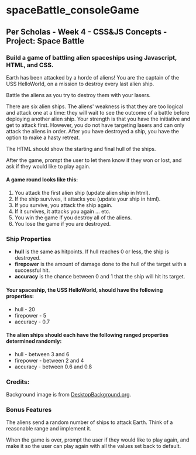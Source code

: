 # spaceBattle_consoleGame

<h2>Per Scholas - Week 4 - CSS&JS Concepts - Project: Space Battle</h2>

<h3>Build a game of battling alien spaceships using Javascript, HTML, and CSS.</h3>

<p>Earth has been attacked by a horde of aliens! You are the captain of the USS HelloWorld, on a mission to destroy every last alien ship.</p>
<p>Battle the aliens as you try to destroy them with your lasers.</p>
<p>There are six alien ships. The aliens' weakness is that they are too logical and attack one at a time: they will wait to see the outcome of a battle before deploying another alien ship. Your strength is that you have the initiative and get to attack first. However, you do not have targeting lasers and can only attack the aliens in order. After you have destroyed a ship, you have the option to make a hasty retreat.</p>
<p>The HTML should show the starting and final hull of the ships.</p>
<p>After the game, prompt the user to let them know if they won or lost, and ask if they would like to play again.</p>

<h4>A game round looks like this:</h4>
<ol>
  <li>You attack the first alien ship (update alien ship in html).</li>
  <li>If the ship survives, it attacks you (update your ship in html).</li>
  <li>If you survive, you attack the ship again.</li>
  <li>If it survives, it attacks you again … etc.</li>
  <li>You win the game if you destroy all of the aliens.</li>
  <li>You lose the game if you are destroyed.</li>
</ol>

<h3>Ship Properties</h3>
<ul>
  <li><b>hull</b> is the same as hitpoints. If hull reaches 0 or less, the ship is destroyed.</li>
  <li><b>firepower</b> is the amount of damage done to the hull of the target with a successful hit.</li>
  <li><b>accuracy</b> is the chance between 0 and 1 that the ship will hit its target.</li>
</ul>

<h4>Your spaceship, the USS HelloWorld, should have the following properties:</h4>
<ul>
  <li>hull - 20</li>
  <li>firepower - 5</li>
  <li>accuracy - 0.7</li>
</ul>

<h4>The alien ships should each have the following ranged properties determined randomly:</h4>
<ul>
  <li>hull - between 3 and 6</li>
  <li>firepower - between 2 and 4</li>
  <li>accuracy - between 0.6 and 0.8</li>
</ul>

<h3>Credits:</h3>
<p>Background image is from <a href="www.DesktopBackground.org" target="_blank">DesktopBackground.org</a>.</p>

<h3>Bonus Features</h3>
<p>The aliens send a random number of ships to attack Earth. Think of a reasonable range and implement it.</p>
<p>When the game is over, prompt the user if they would like to play again, and make it so the user can play again with all the values set back to default.</p>
